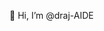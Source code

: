 👋 Hi, I’m @draj-AIDE

<!---
draj-AIDE/draj-AIDE is a ✨ special ✨ repository because its `README.md` (this file) appears on your GitHub profile.
You can click the Preview link to take a look at your changes.
--->

